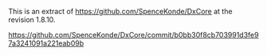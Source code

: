 This is an extract of https://github.com/SpenceKonde/DxCore at the revision 1.8.10.

https://github.com/SpenceKonde/DxCore/commit/b0bb30f8cb703991d3fe97a3241091a221eab09b
